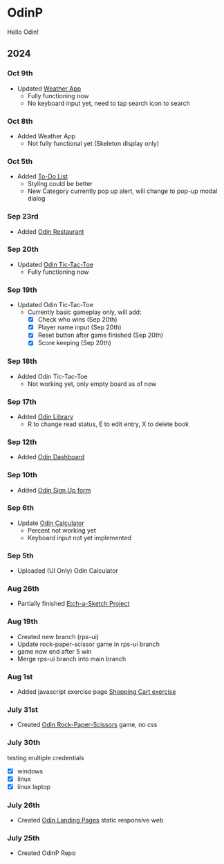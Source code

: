 # OdinP
Hello Odin!

## 2024

### Oct 9th
- Updated [Weather App](https://kileo123.github.io/OdinP/webpack/weather-app/)
  - Fully functioning now
  - No keyboard input yet, need to tap search icon to search
### Oct 8th
- Added Weather App
  - Not fully functional yet (Skeleton display only)
### Oct 5th
- Added [To-Do List](https://kileo123.github.io/OdinP/webpack/to-do-list/)
  - Styling could be better
  - New Category currently pop up alert, will change to pop-up modal dialog
### Sep 23rd
- Added [Odin Restaurant](https://kileo123.github.io/OdinP/webpack/odin-restaurant/)
### Sep 20th
- Updated [Odin Tic-Tac-Toe](https://kileo123.github.io/OdinP/JsBasic/ttt.html)
  - Fully functioning now
### Sep 19th 
- Updated Odin Tic-Tac-Toe
  - Currently basic gameplay only, will add:
    - [x] Check who wins (Sep 20th)
    - [x] Player name input (Sep 20th)
    - [x] Reset button after game finished (Sep 20th)
    - [x] Score keeping (Sep 20th)
### Sep 18th 
- Added Odin Tic-Tac-Toe
  - Not working yet, only empty board as of now
### Sep 17th 
- Added [Odin Library](https://kileo123.github.io/OdinP/JsBasic/library.html)
  - R to change read status, E to edit entry, X to delete book
### Sep 12th
- Added [Odin Dashboard](https://kileo123.github.io/OdinP/JsBasic/dashboard.html)
### Sep 10th
- Added [Odin Sign Up form](https://kileo123.github.io/OdinP/JsBasic/signup.html)
### Sep 6th
- Update [Odin Calculator](https://kileo123.github.io/OdinP/Foundations/calc.html)
  - Percent not working yet
  - Keyboard input not yet implemented
### Sep 5th
- Uploaded (UI Only) Odin Calculator
### Aug 26th
- Partially finished [Etch-a-Sketch Project](https://kileo123.github.io/OdinP/Foundations/eas.html)
### Aug 19th
- Created new branch (rps-ui) 
- Update rock-paper-scissor game in rps-ui branch 
- game now end after 5 win
- Merge rps-ui branch into main branch
### Aug 1st
- Added javascript exercise page [Shopping Cart exercise](https://kileo123.github.io/OdinP/Foundations/shoppinglist.html)
### July 31st
- Created [Odin Rock-Paper-Scissors](https://kileo123.github.io/OdinP/Foundations/rps.html) game, no css
### July 30th
testing multiple credentials
- [x] windows
- [x] linux
- [x] linux laptop
### July 26th
- Created [Odin Landing Pages](https://kileo123.github.io/OdinP/Foundations/landingpage.html) static responsive web
### July 25th
- Created OdinP Repo


